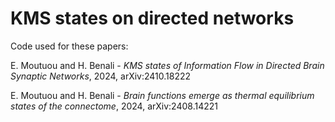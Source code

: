 # KMS states on directed networks

Code used for these papers:

E. Moutuou and H. Benali - *KMS states of Information Flow in Directed Brain Synaptic Networks*, 2024, arXiv:2410.18222

E. Moutuou and H. Benali - *Brain functions emerge as thermal equilibrium states of the connectome*, 2024, 	arXiv:2408.14221

